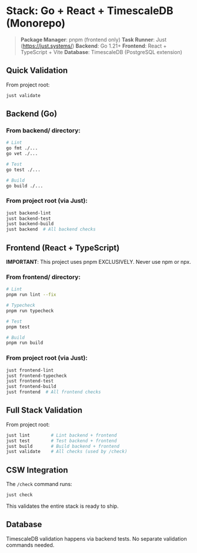 # Stack: Go + React + TimescaleDB (Monorepo)

> **Package Manager**: pnpm (frontend only)
> **Task Runner**: Just (https://just.systems/)
> **Backend**: Go 1.21+
> **Frontend**: React + TypeScript + Vite
> **Database**: TimescaleDB (PostgreSQL extension)

## Quick Validation

From project root:
```bash
just validate
```

## Backend (Go)

### From backend/ directory:
```bash
# Lint
go fmt ./...
go vet ./...

# Test
go test ./...

# Build
go build ./...
```

### From project root (via Just):
```bash
just backend-lint
just backend-test
just backend-build
just backend  # All backend checks
```

## Frontend (React + TypeScript)

**IMPORTANT**: This project uses pnpm EXCLUSIVELY. Never use npm or npx.

### From frontend/ directory:
```bash
# Lint
pnpm run lint --fix

# Typecheck
pnpm run typecheck

# Test
pnpm test

# Build
pnpm run build
```

### From project root (via Just):
```bash
just frontend-lint
just frontend-typecheck
just frontend-test
just frontend-build
just frontend  # All frontend checks
```

## Full Stack Validation

From project root:
```bash
just lint        # Lint backend + frontend
just test        # Test backend + frontend
just build       # Build backend + frontend
just validate    # All checks (used by /check)
```

## CSW Integration

The `/check` command runs:
```bash
just check
```

This validates the entire stack is ready to ship.

## Database

TimescaleDB validation happens via backend tests. No separate validation commands needed.
